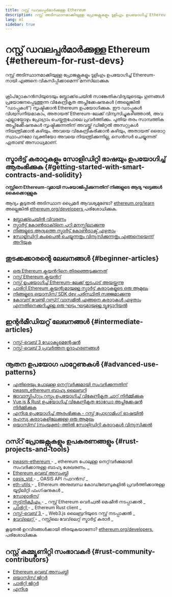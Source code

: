 ```yaml
---
title: റസ്റ്റ് ഡവലപ്പർമാർക്കുള്ള Ethereum
description: റസ്റ്റ് അടിസ്ഥാനമാക്കിയുള്ള പ്രോജക്റ്റുകളും ടൂളിംഗും ഉപയോഗിച്ച് Ethereum-നായി എങ്ങനെ വികസിപ്പിക്കാമെന്ന് മനസിലാക്കുക
lang: ml
sidebar: true
---
```


# റസ്റ്റ് ഡവലപ്പർമാർക്കുള്ള Ethereum {#ethereum-for-rust-devs}

<div class="featured">റസ്റ്റ് അടിസ്ഥാനമാക്കിയുള്ള പ്രോജക്റ്റുകളും ടൂളിംഗും ഉപയോഗിച്ച് Ethereum-നായി എങ്ങനെ വികസിപ്പിക്കാമെന്ന് മനസിലാക്കുക</div><br/>

ക്രിപ്‌റ്റോകറൻസിയുടെയും ബ്ലോക്ക്‌ചെയിൻ സാങ്കേതികവിദ്യയുടെയും ഗുണങ്ങള്‍ പ്രയോജനപ്പെടുത്തുന്ന വികേന്ദ്രീകൃത അപ്ലിക്കേഷനുകൾ (അല്ലെങ്കില്‍ "ഡാപ്പുകൾ") സൃഷ്ടിക്കാൻ Ethereum ഉപയോഗിക്കുക. ഈ ഡാപ്പുകൾ വിശ്വസനീയമാകാം, അതായത് Ethereum-ലേക്ക് വിന്യസിച്ചുകഴിഞ്ഞാൽ, അവ എല്ലായ്പ്പോഴും പ്രോഗ്രാം ചെയ്തതുപോലെ പ്രവർത്തിക്കും. പുതിയ തരം സാമ്പത്തിക അപ്ലിക്കേഷനുകൾ സൃഷ്ടിക്കുന്നതിന് അവയ്ക്ക് ഡിജിറ്റൽ അസറ്റുകൾ നിയന്ത്രിക്കാൻ കഴിയും. അവയെ വികേന്ദ്രീകരിക്കാൻ കഴിയും, അതായത് ഒരൊറ്റ സ്ഥാപനമോ വ്യക്തിയോ അവയെ നിയന്ത്രിക്കുന്നില്ല, സെൻസർ ചെയ്യുന്നത് ഏതാണ്ട് അസാധ്യമാണ്.

## സ്മാർട്ട് കരാറുകളും സോളിഡിറ്റി ഭാഷയും ഉപയോഗിച്ച് ആരംഭിക്കുക {#getting-started-with-smart-contracts-and-solidity}

**റസ്റ്റിനെ Ethereum-വുമായി സംയോജിപ്പിക്കുന്നതിന് നിങ്ങളുടെ ആദ്യ ഘട്ടങ്ങൾ കൈക്കൊള്ളുക**

ആദ്യം കൂടുതൽ അടിസ്ഥാന പ്രൈമർ ആവശ്യമുണ്ടോ? [ ethereum.org/learn ](/ml/learn/) അല്ലെങ്കിൽ [ ethereum.org/developers ](/ml/developers/) പരിശോധിക്കുക.

- [ബ്ലോക്ക്ചെയിൻ വിവരണം](https://kauri.io/article/d55684513211466da7f8cc03987607d5/blockchain-explained)
- [സ്മാർട്ട് കോൺട്രാക്ട്നെ പറ്റി മനസ്സിലാക്കുന്നു](https://kauri.io/article/e4f66c6079e74a4a9b532148d3158188/ethereum-101-part-5-the-smart-contract)
- [നിങ്ങളുടെ ആദ്യത്തെ സ്മാർട്ട് കോൺട്രാക്ട് എഴുതാം](https://kauri.io/article/124b7db1d0cf4f47b414f8b13c9d66e2/remix-ide-your-first-smart-contract)
- [സോളിഡിറ്റി കംപൈൽ ചെയ്യുന്നതും വിന്യസിക്കുന്നതും എങ്ങനെയെന്ന് അറിയുക](https://kauri.io/article/973c5f54c4434bb1b0160cff8c695369/understanding-smart-contract-compilation-and-deployment)

## തുടക്കക്കാരന്റെ ലേഖനങ്ങൾ {#beginner-articles}

- [ഒരു Ethereum ക്ലയന്‍റിനെ തിരഞ്ഞെടുക്കുന്നത്](https://www.trufflesuite.com/docs/truffle/reference/choosing-an-ethereum-client)
- [റസ്റ്റ് Ethereum ക്ലയൻറ്](https://wiki.parity.io/Setup)
- [റസ്റ്റ് ഉപയോഗിച്ച് Ethereum-ലേക്ക് ഇടപാട് അയയ്ക്കുന്നു](https://kauri.io/article/97c85229c66445759bb0ce642224d364/sending-ethereum-transactions-with-rust)
- [പാരിറ്റി Ethereum ക്ലയന്റുമായുള്ള സ്മാർട്ട് കരാറുകളുടെ ഒരു ആമുഖം](https://wiki.parity.io/Smart-Contracts)
- [നിങ്ങളുടെ ഒയാസിസ് SDK dev പരിസ്ഥിതി സജ്ജമാക്കുന്നു](https://docs.oasis.dev/oasis-sdk/guide/getting-started)
- [കോവന് വേണ്ടി റസ്ര്റ് വാസമില്‍ എങ്ങനെ കരാറുകൾ എഴുതാം എന്നതിനെക്കുറിച്ചുള്ള ഒരു ഘട്ടം ഘട്ടമായുള്ള ട്യൂട്ടോറിയൽ](https://github.com/paritytech/pwasm-tutorial)

## ഇന്റർമീഡിയറ്റ് ലേഖനങ്ങൾ {#intermediate-articles}

- [റസ്റ്റ്-വെബ് 3 ഡോക്യുമെന്റേഷൻ](https://tomusdrw.github.io/rust-web3/web3/index.html)
- [റസ്റ്റ്-വെബ് 3 പ്രവർത്തന ഉദാഹരണങ്ങൾ](https://github.com/tomusdrw/rust-web3/blob/master/examples)

## നൂതന ഉപയോഗ പാറ്റേണുകൾ {#advanced-use-patterns}

- [എതിരെയും പോലുള്ള നെറ്റ്‌വർക്കുമായി സംവദിക്കുന്നതിന് pwasm_ethereum ബാഹ്യ ലൈബ്രറി](https://paritytech.github.io/pwasm-ethereum/pwasm_ethereum/)
- [ജാവാസ്ക്രിപ്റ്റും റസ്റ്റും ഉപയോഗിച്ച് വികേന്ദ്രീകൃത ചാറ്റ് നിർമ്മിക്കുക](https://medium.com/perlin-network/build-a-decentralized-chat-using-javascript-rust-webassembly-c775f8484b52)
- [Vue.js & Rust ഉപയോഗിച്ച് വികേന്ദ്രീകൃത ടോഡോ അപ്ലിക്കേഷൻ നിർമ്മിക്കുക ](https://medium.com/@jjmace01/build-a-decentralized-todo-app-using-vue-js-rust-webassembly-5381a1895beb)
- [എനിഗ്മ ഉപയോഗിച്ച് ആരംഭിക്കുക - റസ്റ്റ് പ്രോഗ്രാമിംഗ് ഭാഷയിൽ](https://blog.enigma.co/getting-started-with-discovery-the-rust-programming-language-4d1e0b06de15)
- [രഹസ്യ കരാറുകളിലേക്കുള്ള ഒരു ആമുഖം](https://blog.enigma.co/getting-started-with-enigma-an-intro-to-secret-contracts-cdba4fe501c2)
- [ഒയാസിസ് (സംയുക്ത)-ത്തില്‍ സോളിഡിറ്റി കരാറുകൾ വിന്യസിക്കൽ](https://docs.oasis.dev/tutorials/deploy-solidity.html#deploy-using-truffle)

## റസ്റ് പ്രോജക്റ്റുകളും ഉപകരണങ്ങളും {#rust-projects-and-tools}

- [ pwasm-ethereum ](https://github.com/paritytech/pwasm-ethereum) - _ ethereum പോലുള്ള നെറ്റ്‌വർക്കുമായി സംവദിക്കാനുള്ള ബാഹ്യ ശേഖരണം. _
- [Ethereum വെബ് അസംബ്ലി](https://ewasm.readthedocs.io/en/mkdocs/)
- [ oasis_std ](https://docs.rs/oasis-std/0.2.7/oasis_std/) - _ OASIS API റഫറൻസ് _
- [ eth-utils ](https://github.com/ethereum/eth-utils/) - _ Ethereum അനുബന്ധ കോഡ്ബേസുകളിൽ പ്രവർത്തിക്കാനുള്ള യൂട്ടിലിറ്റി ഫംഗ്ഷനുകൾ _
- [സോളാരിസ്](https://github.com/paritytech/sol-rs)
- [ സ്പുട്‌നിക്വിഎം ](https://github.com/sorpaas/rust-evm) - _ റസ്റ്റ് Ethereum വെർച്വൽ മെഷീൻ നടപ്പാക്കൽ _
- [ പാരിറ്റി ](https://github.com/paritytech/parity-ethereum) - _ Ethereum Rust client _
- [ റസ്റ്റ്-വെബ് 3 ](https://github.com/tomusdrw/rust-web3) - _ Web3.js ലൈബ്രറിയുടെ റസ്റ്റ് നടപ്പാക്കൽ _
- [ വേവ്‌ലെറ്റ് ](https://wavelet.perlin.net/docs/smart-contracts) - _ റസ്റ്റിലെ വേവ്‌ലെറ്റ് സ്മാർട്ട് കരാർ _

കൂടുതൽ ഉറവിടങ്ങൾക്കായി തിരയുകയാണോ? [ ethereum.org/developers. ](/ml/developers/) പരിശോധിക്കുക

## റസ്റ്റ് കമ്മ്യൂണിറ്റി സംഭാവകർ {#rust-community-contributors}

- [Ethereum വെബ് അസംബ്ലി](https://gitter.im/ewasm/Lobby)
- [ഒയാസിസ് ജിറ്റര്‍](https://gitter.im/Oasis-official/Lobby)
- [പാരിറ്റി ജിറ്റര്‍](https://gitter.im/paritytech/parity)
- [എനിഗ്മ](https://discord.gg/SJK32GY)
